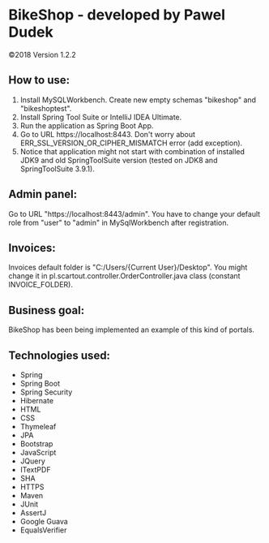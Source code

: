 # BikeShop - developed by Pawel Dudek

©2018
Version 1.2.2


## How to use:

1. Install MySQLWorkbench. Create new empty schemas "bikeshop" and "bikeshoptest".
2. Install Spring Tool Suite or IntelliJ IDEA Ultimate.
3. Run the application as Spring Boot App.
4. Go to URL https://localhost:8443. Don't worry about ERR_SSL_VERSION_OR_CIPHER_MISMATCH error (add exception).
5. Notice that application might not start with combination of installed JDK9 and old SpringToolSuite version (tested on JDK8 and SpringToolSuite 3.9.1).


## Admin panel:

Go to URL "https://localhost:8443/admin". You have to change your default role from "user" to "admin" in MySqlWorkbench after registration.


## Invoices:

Invoices default folder is "C:/Users/{Current User}/Desktop". You might change it in pl.scartout.controller.OrderController.java class (constant INVOICE_FOLDER).


## Business goal:

BikeShop has been being implemented an example of this kind of portals.


## Technologies used:

- Spring
- Spring Boot
- Spring Security
- Hibernate
- HTML
- CSS
- Thymeleaf
- JPA
- Bootstrap
- JavaScript
- JQuery
- ITextPDF
- SHA
- HTTPS
- Maven
- JUnit
- AssertJ
- Google Guava
- EqualsVerifier